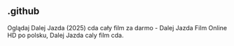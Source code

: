 ## .github

Oglądaj Dalej Jazda (2025) cda cały film za darmo - Dalej Jazda Film Online HD po polsku, Dalej Jazda caly film cda.
